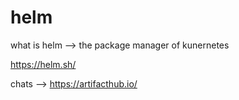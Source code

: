 # helm


what is helm --> the package manager of kunernetes 

https://helm.sh/

chats --> https://artifacthub.io/

